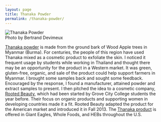 ```yaml
---
layout: page
title: Thanaka Powder
permalink: /thanaka-powder/
---
```

<img src="https://cloud.githubusercontent.com/assets/7574500/5673753/9c90652c-976e-11e4-9b35-644aae46d925.jpg" alt="Thanaka Powder">
<br>Photo by Bertrand Devimeux

<a href="http://en.wikipedia.org/wiki/Thanaka">Thanaka powder</a> is made from the ground bark of Wood Apple trees in Myanmar (Burma). For centuries, the people of this region have used Thanaka mixed as a cosmetic product to exfoliate the skin. I noticed it frequent usage by students while working in Thailand and thought there may be an opportunity for the product in a Western market. It was green, gluten-free, organic, and sale of the product could help support farmers in Myanmar. I brought some samples back and sought some feedback. Encouraged by the response, I found a manufacturer, attained powder and extract samples to present. I then pitched the idea to a cosmetic company, <a href="http://www.rootedbeauty.com/">Rooted Beauty</a>, which had been started by Grove City College students the year before. Their focus on organic products and supporting women in developing countries made it a fit. Rooted Beauty adapted the product for the American market and introduced it in Fall 2013. The <a href="http://www.rootedbeauty.com/product/mpmoisturizer/">Thanaka product</a> is offered in Giant Eagles, Whole Foods, and HEBs throughout the U.S.
